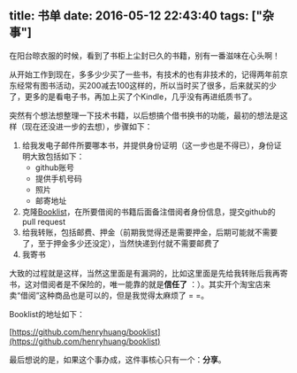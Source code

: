 title: 书单
date: 2016-05-12 22:43:40
tags: ["杂事"]
---

在阳台晾衣服的时候，看到了书柜上尘封已久的书籍，别有一番滋味在心头啊！

从开始工作到现在，多多少少买了一些书，有技术的也有非技术的，记得两年前京东经常有图书活动，买200减去100这样的，所以当时买了很多，后来就买的少了，更多的是看电子书，再加上买了个Kindle，几乎没有再进纸质书了。

突然有个想法想整理一下技术书籍，以后想搞个借书换书的功能，最初的想法是这样（现在还没进一步的去想），步骤如下：

1. 给我发电子邮件所要哪本书，并提供身份证明（这一步也是不得已），身份证明大致包括如下：
	- github账号
	- 提供手机号码
	- 照片
	- 邮寄地址
2. 克隆[Booklist](https://github.com/henryhuang/booklist)，在所要借阅的书籍后面备注借阅者身份信息，提交github的pull request
3. 给我转账，包括邮费、押金（前期我觉得还是需要押金，后期可能就不需要了，至于押金多少还没定），当然快递到付就不需要邮费了
4. 我寄书

大致的过程就是这样，当然这里面是有漏洞的，比如这里面是先给我转账后我再寄书，这对借阅者是不保险的，唯一能靠的就是**信任了** ：）。其实开个淘宝店来卖“借阅”这种商品也是可以的，但是我觉得太麻烦了 = =。

Booklist的地址如下：

[https://github.com/henryhuang/booklist](https://github.com/henryhuang/booklist)

最后想说的是，如果这个事办成，这件事核心只有一个：**分享**。